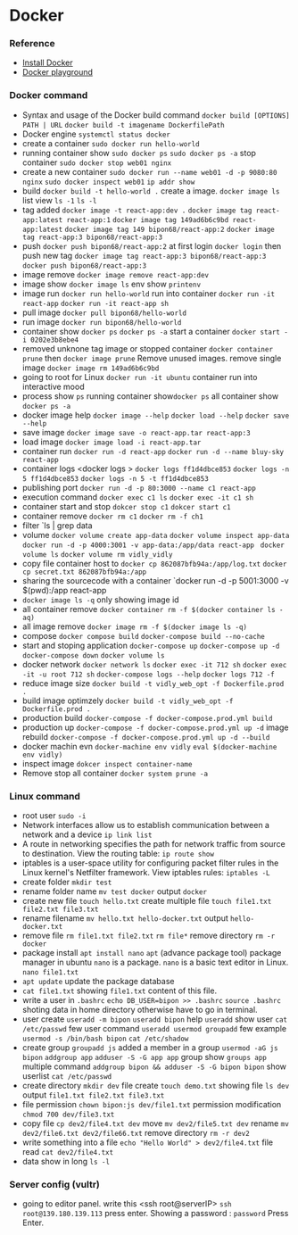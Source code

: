# Docker


### Reference
- [Install Docker](https://docs.docker.com/desktop/install/windows-install/)
- [Docker playground](https://labs.play-with-docker.com/)

### Docker command
- Syntax and usage of the Docker build command `docker build [OPTIONS] PATH | URL` `docker build -t imagename DockerfilePath`
- Docker engine `systemctl status docker`
- create a container `sudo docker run hello-world`
- running container show `sudo docker ps` `sudo docker ps -a` stop container `sudo docker stop web01 nginx`
- create a new container `sudo docker run --name web01 -d -p 9080:80 nginx` `sudo docker inspect web01` `ip addr show`
- build  `docker build -t hello-world .` create a image. `docker image ls` list view `ls -1` `ls -l` 
- tag added `docker image -t react-app:dev .` `docker image tag react-app:latest react-app:1` `docker image tag 149ad6b6c9bd react-app:latest` `docker image tag 149 bipon68/react-app:2`
`docker image tag react-app:3 bipon68/react-app:3`
- push `docker push bipon68/react-app:2` at first login `docker login` then push new tag `docker image tag react-app:3 bipon68/react-app:3` `docker push bipon68/react-app:3`
- image remove `docker image remove react-app:dev`
- image show `docker image ls`  env show `printenv`
- image run  `docker run hello-world` run into container `docker run -it react-app` `docker run -it react-app sh` 
- pull image  `docker pull bipon68/hello-world`
- run image  `docker run bipon68/hello-world`
- container show `docker ps` `docker ps -a` start a container `docker start -i 0202e3b8ebe4`
- removed unknone tag image or stopped container `docker container prune` then `docker image prune` Remove unused images. remove single image `docker image rm 149ad6b6c9bd`
- going to root for Linux `docker run -it ubuntu` container run into interactive mood
- process show `ps` running container show`docker ps` all container show `docker ps -a`
- docker image help `docker image --help` `docker load --help` `docker save --help`
- save image `docker image save -o react-app.tar react-app:3`
- load image `docker image load -i react-app.tar`
- container run `docker run -d react-app` `docker run -d --name bluy-sky react-app`
- container logs <docker logs <containerID>> `docker logs ff1d4dbce853` `docker logs -n 5 ff1d4dbce853` `docker logs -n 5 -t ff1d4dbce853`
- publishing port `docker run -d -p 80:3000 --name c1 react-app`
- execution command `docker exec c1 ls` `docker exec -it c1 sh`
- container start and stop `dokcer stop c1` `dokcer start c1` 
- container remove `docker rm c1` `docker rm -f ch1`
- filter `ls | grep data
- volume `docker volume create app-data` `docker volume inspect app-data` `docker run -d -p 4000:3001 -v app-data:/app/data react-app` ` docker volume ls` `docker volume rm vidly_vidly`
- copy file container host to `docker cp 862087bfb94a:/app/log.txt` `docker cp secret.txt 862087bfb94a:/app`
- sharing the sourcecode with a container `docker run -d -p 5001:3000 -v $(pwd):/app react-app
- `docker image ls -q` only showing image id
- all container remove `docker container rm -f $(docker container ls -aq)`
- all image remove `docker image rm -f $(docker image ls -q)` 
- compose `docker compose build` `docker-compose build --no-cache`
- start and stoping application `docker-compose up` `docker-compose up -d` `docker-compose down` `docker volume ls`
- docker network `docker network ls` `docker exec -it 712 sh` `docker exec -it -u root 712 sh` `docker-compose logs --help` `docker logs 712 -f`
- reduce image size `docker build -t vidly_web_opt -f Dockerfile.prod .`
- build image optimzely `docker build -t vidly_web_opt -f Dockerfile.prod .`
- production build `docker-compose -f docker-compose.prod.yml build`
- production up `docker-compose -f docker-compose.prod.yml up -d` image rebuild `docker-compose -f docker-compose.prod.yml up -d --build`
- docker machin evn `docker-machine env vidly` `eval $(docker-machine env vidly)`
- inspect image `dokcer inspect container-name`
- Remove stop all container `docker system prune -a`
### Linux command
- root user `sudo -i`
- Network interfaces allow us to establish communication between a network and a device `ip link list`
- A route in networking specifies the path for network traffic from source to destination. View the routing table: `ip route show`
- iptables is a user-space utility for configuring packet filter rules in the Linux kernel's Netfilter framework. View iptables rules: `iptables -L`
- create folder `mkdir test`
- rename folder name `mv test docker` output `docker`
- create new file `touch hello.txt` create multiple file `touch file1.txt file2.txt file3.txt`
- rename filename `mv hello.txt hello-docker.txt` output `hello-docker.txt`
- remove file `rm file1.txt file2.txt` `rm file*` remove directory `rm -r docker`
- package install `apt install nano` `apt` (advance package tool) package manager in ubuntu `nano` is a package. `nano` is a basic text editor in Linux. `nano file1.txt`
- `apt update` update the package database
- `cat file1.txt` showing `file1.txt` content of this file.
- write a user in `.bashrc` `echo DB_USER=bipon >> .bashrc` `source .bashrc` shoting data in home directory otherwise have to go in terminal. 
- user create `useradd -m bipon` `useradd bipon`  help `useradd` show user `cat /etc/passwd` few user command `useradd usermod groupadd` few example `usermod -s /bin/bash bipon` `cat /etc/shadow`
- create group `groupadd js` added a member in a group `usermod -aG js bipon` `addgroup app` `adduser -S -G app app` group show `groups app` multiple command `addgroup bipon && adduser -S -G bipon bipon` show userlist `cat /etc/passwd`
- create directory `mkdir dev` file create `touch demo.txt` showing file `ls dev` output `file1.txt file2.txt file3.txt`
- file permission `chown bipon:js dev/file1.txt` permission modification `chmod 700 dev/file3.txt`
- copy file `cp dev2/file4.txt dev` move `mv dev2/file5.txt dev` rename `mv dev2/file6.txt dev2/file66.txt` remove directory `rm -r dev2`
- write something into a file `echo "Hello World" > dev2/file4.txt` file read `cat dev2/file4.txt`
- data show in long `ls -l`

### Server config (vultr)

- going to editor panel. write this <ssh root@serverIP> `ssh root@139.180.139.113` press enter. Showing a password : `password` Press Enter. 


